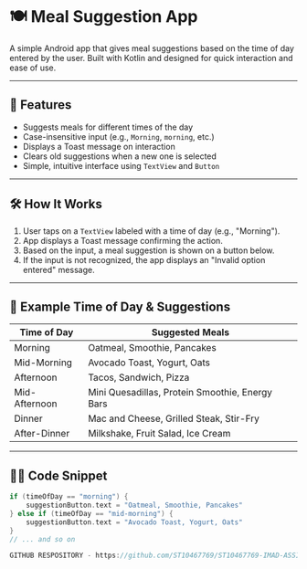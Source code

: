 # 🍽️ Meal Suggestion App

A simple Android app that gives meal suggestions based on the time of day entered by the user. Built with Kotlin and designed for quick interaction and ease of use.

---

## 📱 Features

- Suggests meals for different times of the day
- Case-insensitive input (e.g., `Morning`, `morning`, etc.)
- Displays a Toast message on interaction
- Clears old suggestions when a new one is selected
- Simple, intuitive interface using `TextView` and `Button`

---

## 🛠️ How It Works

1. User taps on a `TextView` labeled with a time of day (e.g., "Morning").
2. App displays a Toast message confirming the action.
3. Based on the input, a meal suggestion is shown on a button below.
4. If the input is not recognized, the app displays an "Invalid option entered" message.

---

## 🍴 Example Time of Day & Suggestions

| Time of Day      | Suggested Meals                                  |
|------------------|--------------------------------------------------|
| Morning          | Oatmeal, Smoothie, Pancakes                      |
| Mid-Morning      | Avocado Toast, Yogurt, Oats                      |
| Afternoon        | Tacos, Sandwich, Pizza                           |
| Mid-Afternoon    | Mini Quesadillas, Protein Smoothie, Energy Bars |
| Dinner           | Mac and Cheese, Grilled Steak, Stir-Fry         |
| After-Dinner     | Milkshake, Fruit Salad, Ice Cream               |

---

## 🧑‍💻 Code Snippet

```kotlin
if (timeOfDay == "morning") {
    suggestionButton.text = "Oatmeal, Smoothie, Pancakes"
} else if (timeOfDay == "mid-morning") {
    suggestionButton.text = "Avocado Toast, Yogurt, Oats"
}
// ... and so on

GITHUB RESPOSITORY - https://github.com/ST10467769/ST10467769-IMAD-ASSIGNMENT-1
